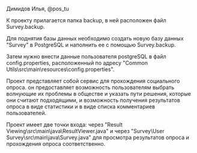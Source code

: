 Димидов Илья, @pos_tu

К проекту прилагается папка backup, в ней расположен файл Survey.backup.

Для поднятия базы данных необходимо создать новую базу данных "Survey" в PostgreSQL
и наполнить ее с помощью Survey.backup.

Затем нужно внести данные пользователя postgreSQL в файл config.properties, расположенный по адресу
"Common Utils\src\main\resources\config.properties".


Проект представляет собой сервис для прохождения социального опроса. он предоставляет возможность пользователям выбрать волнующие их проблемы в обществе 
и указать пути решения, которые они считают подходящими, и возможность получения результатов опроса в виде статистики и в виде списка комментариев пользователей.

Проект имеет две точки входа: через "Result Viewing\src\main\java\ResultViewer.java"
и через "Survey\User Survey\src\main\java\Survey.java" для просмотра результатов опроса и  прохождения
опроса соответственно.